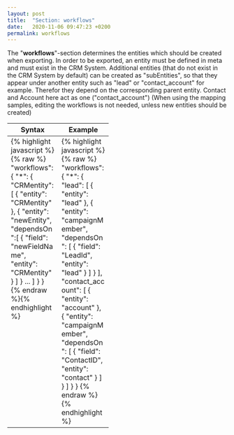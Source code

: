 ```yaml
---
layout: post
title:  "Section: workflows"
date:   2020-11-06 09:47:23 +0200
permalink: workflows
---
```


The "<b>workflows</b>"-section determines the entities which should be created when exporting. In order to be exported, an entity must be defined in meta and must exist in the CRM System. 
Additional entities (that do not exist in the CRM System by default) can be created as "subEntities", so that they appear under another entity such as "lead" or "contact_account" for example. Therefor they depend on the corresponding parent entity. Contact and Account here act as one ("contact_account")
(When using the mapping samples, editing the workflows is not needed, unless new entities should be created)

<table>
<colgroup>
<col width="50%" />
<col width="50%" />
</colgroup>
<tr class="header">
<th>Syntax</th>
<th>Example</th>
</tr>

<tbody>
<tr>
<td style="max-width: 100px; vertical-align: initial;">
{% highlight javascript %}{% raw %}
"workflows":{
  "*": {
    "CRMentity": [
      {
        "entity": "CRMentity"
      },
      {
        "entity": "newEntity",
        "dependsOn":[
          {
            "field": "newFieldName",
            "entity": "CRMentity"
          }
        ]
      }
      ...
    ]
  }
}
{% endraw %}{% endhighlight %}
</td>
<td style="max-width: 100px; vertical-align: initial;">
{% highlight javascript %}{% raw %}
"workflows": {
  "*": {
     "lead": [
      {
        "entity": "lead"
      },
      {
        "entity": "campaignMember",
        "dependsOn": [
          {
            "field": "LeadId",
            "entity": "lead"
          }
        ]
      }
    ],
    "contact_account": [
      {
        "entity": "account"
      },
      {
        "entity": "campaignMember",
        "dependsOn": [
          {
            "field": "ContactID",
            "entity": "contact"
          }
        ]
      }
    ]
  }
}
{% endraw %}{% endhighlight %}
</td>
</tr>

</tbody>
</table>